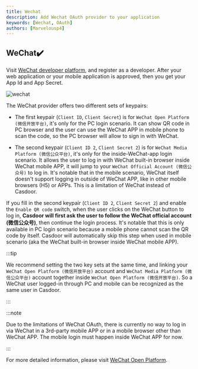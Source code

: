 ```yaml
---
title: Wechat
description: Add Wechat OAuth provider to your application
keywords: [Wechat, OAuth]
authors: [Marvelousp4]
---
```


## WeChat:heavy_check_mark:

Visit [WeChat developer platform](https://open.weixin.qq.com/), and register as a developer. After your web application or your mobile application is approved, then you get your App Id and App Secret.

![wechat](/img/providers/OAuth/wechat.png)

The WeChat provider offers two different sets of keypairs:

- The first keypair (`Client ID`, `Client Secret`) is for `WeChat Open Platform (微信开放平台)`, it's only for the PC login scenario. It can show QR code in PC browser and the user can use the WeChat APP in mobile phone to scan the code, so the PC browser will allow to sign in with WeChat.

- The second keypair (`Client ID 2`, `Client Secret 2`) is for `WeChat Media Platform (微信公众平台)`, it's only for the inside-WeChat-app login scenario. It allows the user to log in with WeChat built-in browser inside WeChat mobile APP, it will jump to your `WeChat Official Account (微信公众号)` to log in. It's notable that in the mobile scenario, WeChat itself doesn't support logging in outside of WeChat APP, like in other mobile browsers (H5) or APPs. This is a limitation of WeChat instead of Casdoor.

If you fill in the second keypair (`Client ID 2`, `Client Secret 2`) and enable the `Enable QR code` switch, when the user clicks on the WeChat button to log in, **Casdoor will first ask the user to follow the WeChat official account (微信公众号)**, then continue the login process. It's notable that this is only available in PC login scenario because a mobile phone cannot scan the QR code by itself. Casdoor will automatically skip this step when used in mobile scenario (aka the WeChat built-in browser inside WeChat mobile APP).

:::tip

We recommend setting the two key sets at the same time, and linking your `WeChat Open Platform (微信开放平台)` account and `WeChat Media Platform (微信公众平台)` account together inside `WeChat Open Platform (微信开放平台)`. So a WeChat user logged-in through PC and mobile can be recognized as the same user in Casdoor.

:::

:::note

Due to the limitations of WeChat OAuth, there is currently no way to log in via WeChat in a 3rd-party mobile APP or in a mobile browser other than WeChat APP. The mobile login must happen inside WeChat APP for now.

:::

For more detailed information, please visit [WeChat Open Platform](https://developers.weixin.qq.com/doc/oplatform/en/Website_App/WeChat_Login/Wechat_Login.html).
